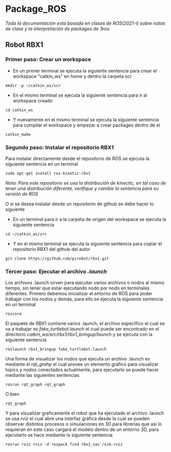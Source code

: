 # Package_ROS

_Toda la documentación esta basada en clases de ROS(2021-I) sobre notas de clase y la interpretación de packages de 3ros_

## Robot RBX1 

### Primer paso: Crear un workspace

* En un primer terminal se ejecuta la siguiente sentencia para crear el workspace "catkin_ws" en home y dentro la carpeta scr
```
mkdir -p ~/catkin_ws/scr
```

* En el mismo terminal se ejecuta la siguiente sentencia para ir al workspace creado 
```
cd catkin_ws
```

* Y nuevamente en el mismo terminal se ejecuta la siguiente sentencia para compilar el workspace y empezar a crear packages dentro de el 
```
catkin_make
```

### Segundo paso: Instalar el repositorio RBX1

Para instalar directamente desde el repositorio de ROS se ejecuta la siguiente sentencia en un terminal
```
sudo apt-get install ros-kinetic-rbx1
```
_Nota: Para este repositorio se usa la distribución de kinectic, en tal caso de tener una distribución diferente, verifique y cambie la sentencia para su versión de ROS_   

O si se desea instalar desde un repositorio de github se debe hacer lo siguiente

* En un terminal para ir a la carpeta de origen del workspace se ejecuta la siguiente sentencia
```
cd ~/catkin_ws/src
```

* Y en el mismo terminal se ejecuta la siguiente sentencia para copiar el repositorio RBX1 del github del autor 
```
git clone https://github.com/pirobot/rbx1.git
```
### Tercer paso: Ejecutar el archivo _.launch_
Los archivos .launch sirven para ejecutar varios archivos o nodos al mismo tiempo, sin tener que estar ejecutando nodo por nodo en terminales diferentes. Primero debemos inicializar el entorno de ROS para poder trabajar con los nodos y demás, para ello se ejecuta la siguiente sentencia en un terminal
```
roscore
```
El paquete de RBX1 contiene varios .launch, el archivo especifico el cual se va a trabajar es _fake_turtlebot.launch_ el cual puede ser encontrado en el directorio _catkin_ws/src/rbx1/rbx1_bringup/launch_ y se ejecuta con la siguiente sentencia
```
roslaunch rbx1_bringup fake_turtlebot.launch
```
Una forma de visualizar los nodos que ejecuta un archivo .launch es mediante el _rqt_grahp_ el cual provee un elemento gráfico para visualizar topics y nodos conectados actualmente, para ejecutarlo se puede hacer mediante las siguientes sentencias
```
rosrun rqt_graph rqt_graph
```
O bien
```
rqt_graph
```
Y para visualizar graficamente el robot que ha ejecutado el archivo .launch se usa _rviz_ el cual abre una interfaz gráfica desde la cual se pueden observar distintos procesos o simulaciones en 3D para librerías que asi lo requieran en este caso cargará el modelo dentro de un entorno 3D, para ejecutarlo se hace mediante la siguiente sentencia
```
rosrun rviz rviz -d`rospack find rbx1_nav`/sim.rviz

```

